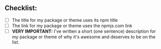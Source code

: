 <!--- Provide a general summary of your changes in the Title above -->

## Checklist:
<!--- Go over all the following points, and put an `x` in all the boxes that apply. -->
<!--- More detailed instructions are in the **CONTRIBUTING.md** document - please read it if you have a question!-->
<!--- If you're still unsure about any of these, don't hesitate to ask. We're here to help! -->
- [ ] The title for my package or theme uses its npm title
- [ ] The link for my package or theme uses the npmjs.com link
- [ ] **VERY IMPORTANT:** I've written a short (one sentence) description for my package or theme of why it's awesome and deserves to be on the list.
